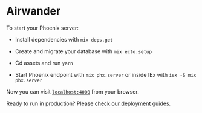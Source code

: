 # Airwander

To start your Phoenix server:

- Install dependencies with `mix deps.get`
- Create and migrate your database with `mix ecto.setup`
- Cd assets and run `yarn`

- Start Phoenix endpoint with `mix phx.server` or inside IEx with `iex -S mix phx.server`

Now you can visit [`localhost:4000`](http://localhost:4000) from your browser.

Ready to run in production? Please [check our deployment guides](https://hexdocs.pm/phoenix/deployment.html).
